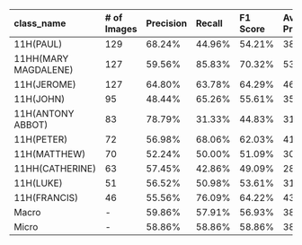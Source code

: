 | class_name           | # of Images   | Precision   | Recall   | F1 Score   | Average Precision   |
|:---------------------|:--------------|:------------|:---------|:-----------|:--------------------|
| 11H(PAUL)            | 129           | 68.24%      | 44.96%   | 54.21%     | 38.91%              |
| 11HH(MARY MAGDALENE) | 127           | 59.56%      | 85.83%   | 70.32%     | 53.21%              |
| 11H(JEROME)          | 127           | 64.80%      | 63.78%   | 64.29%     | 46.66%              |
| 11H(JOHN)            | 95            | 48.44%      | 65.26%   | 55.61%     | 35.44%              |
| 11H(ANTONY ABBOT)    | 83            | 78.79%      | 31.33%   | 44.83%     | 31.29%              |
| 11H(PETER)           | 72            | 56.98%      | 68.06%   | 62.03%     | 41.44%              |
| 11H(MATTHEW)         | 70            | 52.24%      | 50.00%   | 51.09%     | 30.18%              |
| 11HH(CATHERINE)      | 63            | 57.45%      | 42.86%   | 49.09%     | 28.79%              |
| 11H(LUKE)            | 51            | 56.52%      | 50.98%   | 53.61%     | 31.71%              |
| 11H(FRANCIS)         | 46            | 55.56%      | 76.09%   | 64.22%     | 43.55%              |
| Macro                | -             | 59.86%      | 57.91%   | 56.93%     | 38.12%              |
| Micro                | -             | 58.86%      | 58.86%   | 58.86%     | 38.76%              |